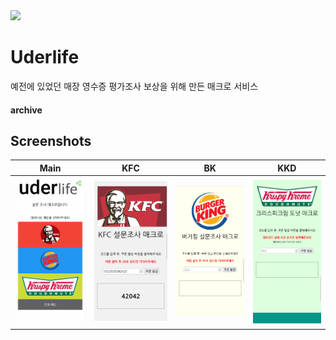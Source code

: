 <img src="public/images/favicon.ico" width="128">  
  
Uderlife
===========

예전에 있었던 매장 영수증 평가조사 보상을 위해 만든 매크로 서비스 

#### archive

## Screenshots
 
| Main | KFC | BK | KKD |
|---|---|---|---|
| [![main](./screenshots/main.gif)]() | [![kfc](./screenshots/kfc.png)]() | [![bk](./screenshots/bk.png)]() | [![kkd](./screenshots/kk.png)]() |
 

